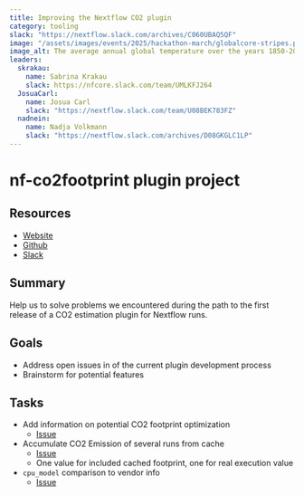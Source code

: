 ```yaml
---
title: Improving the Nextflow CO2 plugin
category: tooling
slack: "https://nextflow.slack.com/archives/C060UBAQ5QF"
image: "/assets/images/events/2025/hackathon-march/globalcore-stripes.png"
image_alt: The average annual global temperature over the years 1850-2017, known as the 'warming stripes' figure from the [climate lab book](https://www.climate-lab-book.ac.uk/2018/warming-stripes/) website
leaders:
  skrakau:
    name: Sabrina Krakau
    slack: https://nfcore.slack.com/team/UMLKFJ264
  JosuaCarl:
    name: Josua Carl
    slack: "https://nextflow.slack.com/team/U08BEK783FZ"
  nadnein:
    name: Nadja Volkmann
    slack: "https://nextflow.slack.com/archives/D08GKGLC1LP"
---
```


# nf-co2footprint plugin project

## Resources
- [Website](https://nextflow-io.github.io/nf-co2footprint/)
- [Github](https://github.com/nextflow-io/nf-co2footprint)
- [Slack](https://nextflow.slack.com/archives/C060UBAQ5QF)

## Summary
Help us to solve problems we encountered during the path to the first release of a CO2 estimation plugin for Nextflow runs.

## Goals
- Address open issues in of the current plugin development process
- Brainstorm for potential features

## Tasks
- Add information on potential CO2 footprint optimization
  - [Issue](https://github.com/nextflow-io/nf-co2footprint/issues/110)
- Accumulate CO2 Emission of several runs from cache
  - [Issue](https://github.com/nextflow-io/nf-co2footprint/issues/62)
  - One value for included cached footprint, one for real execution value
- `cpu_model` comparison to vendor info
  - [Issue](https://github.com/nextflow-io/nf-co2footprint/issues/61)

